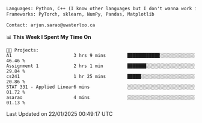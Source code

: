 ```txt
Languages: Python, C++ (I know other languages but I don't wanna work in em)
Frameworks: PyTorch, sklearn, NumPy, Pandas, Matplotlib

Contact: arjun.sarao@uwaterloo.ca
```

<!--START_SECTION:waka-->
📊 **This Week I Spent My Time On** 

```text
🐱‍💻 Projects: 
A1                       3 hrs 9 mins        ████████████░░░░░░░░░░░░░   46.46 % 
Assignment 1             2 hrs 1 min         ███████░░░░░░░░░░░░░░░░░░   29.84 % 
cs241                    1 hr 25 mins        █████░░░░░░░░░░░░░░░░░░░░   20.86 % 
STAT 331 - Applied Linear6 mins              ░░░░░░░░░░░░░░░░░░░░░░░░░   01.72 % 
asarao                   4 mins              ░░░░░░░░░░░░░░░░░░░░░░░░░   01.13 % 
```


 Last Updated on 22/01/2025 00:49:17 UTC
<!--END_SECTION:waka-->
